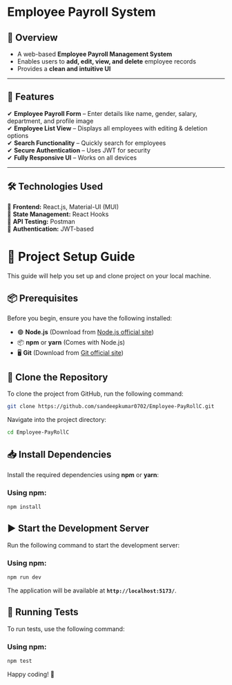 # Employee Payroll System

## 🚀 Overview  
- A web-based **Employee Payroll Management System**  
- Enables users to **add, edit, view, and delete** employee records  
- Provides a **clean and intuitive UI**  

---

## 🎯 Features  
✔ **Employee Payroll Form** – Enter details like name, gender, salary, department, and profile image  
✔ **Employee List View** – Displays all employees with editing & deletion options  
✔ **Search Functionality** – Quickly search for employees  
✔ **Secure Authentication** – Uses JWT for security  
✔ **Fully Responsive UI** – Works on all devices  

---

## 🛠 Technologies Used  
🔹 **Frontend:** React.js, Material-UI (MUI)  
🔹 **State Management:** React Hooks  
🔹 **API Testing:** Postman  
🔹 **Authentication:** JWT-based  

# 🚀 Project Setup Guide

This guide will help you set up and clone project on your local machine.

## 📦 Prerequisites
Before you begin, ensure you have the following installed:

- 🟢 **Node.js** (Download from [Node.js official site](https://nodejs.org/))
- 📦 **npm** or **yarn** (Comes with Node.js)
- 🖥️ **Git** (Download from [Git official site](https://git-scm.com/))

## 🔗 Clone the Repository
To clone the project from GitHub, run the following command:

```sh
git clone https://github.com/sandeepkumar0702/Employee-PayRollC.git
```

Navigate into the project directory:

```sh
cd Employee-PayRollC
```

## 📥 Install Dependencies
Install the required dependencies using **npm** or **yarn**:

### Using npm:
```sh
npm install
```
## ▶️ Start the Development Server
Run the following command to start the development server:

### Using npm:
```sh
npm run dev
```
The application will be available at **`http://localhost:5173/`**.

## 🧪 Running Tests
To run tests, use the following command:

### Using npm:
```sh
npm test
```
Happy coding! 🚀

